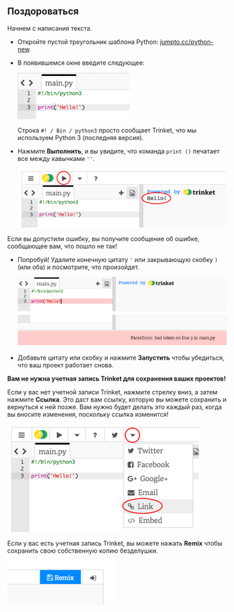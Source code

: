## Поздороваться

Начнем с написания текста.

+ Откройте пустой треугольник шаблона Python: <a href="http://jumpto.cc/python-new" target="_blank">jumpto.cc/python-new</a>.

+ В появившемся окне введите следующее:
    
    ![Скриншот](images/me-hi.png)
    
    Строка `#! / Bin / python3` просто сообщает Trinket, что мы используем Python 3 (последняя версия).

+ Нажмите **Выполнить**, и вы увидите, что команда `print ()` печатает все между кавычками `''`.
    
    ![Скриншот](images/me-hi-test.png)

Если вы допустили ошибку, вы получите сообщение об ошибке, сообщающее вам, что пошло не так!

+ Попробуй! Удалите конечную цитату `'` или закрывающую скобку `)` (или оба) и посмотрите, что произойдет.
    
    ![Скриншот](images/me-syntax.png)

+ Добавьте цитату или скобку и нажмите **Запустить** чтобы убедиться, что ваш проект работает снова.

**Вам не нужна учетная запись Trinket для сохранения ваших проектов!**

Если у вас нет учетной записи Trinket, нажмите стрелку вниз, а затем нажмите **Ссылка**. Это даст вам ссылку, которую вы можете сохранить и вернуться к ней позже. Вам нужно будет делать это каждый раз, когда вы вносите изменения, поскольку ссылка изменится!

![Скриншот](images/me-link.png)

Если у вас есть учетная запись Trinket, вы можете нажать **Remix** чтобы сохранить свою собственную копию безделушки.

![Скриншот](images/me-remix.png)